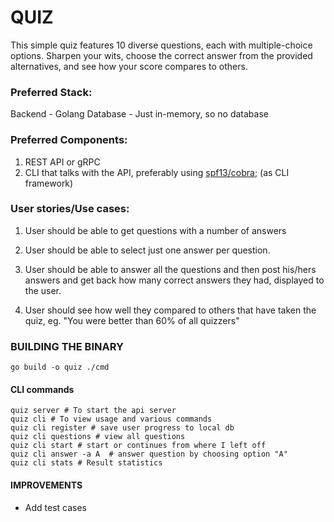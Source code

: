 # QUIZ

This simple quiz features 10 diverse questions, each with multiple-choice options. Sharpen your wits, choose the correct answer from the provided alternatives, and see how your score compares to others. 

### Preferred Stack:
Backend - Golang
Database - Just in-memory, so no database 

### Preferred Components: 
1. REST API or gRPC
2. CLI that talks with the API, preferably using [spf13/cobra](https://github.com/spf13/cobra); (as CLI framework)

### User stories/Use cases: 
1. User should be able to get questions with a number of answers

2. User should be able to select just one answer per question.

3. User should be able to answer all the questions and then post his/hers answers and get back how many correct answers they had, displayed to the user.

4. User should see how well they compared to others that have taken the quiz, eg. "You were better than 60% of all quizzers"


### BUILDING THE BINARY
```
go build -o quiz ./cmd
```

#### CLI commands

``` shell
quiz server # To start the api server
quiz cli # To view usage and various commands
quiz cli register # save user progress to local db
quiz cli questions # view all questions
quiz cli start # start or continues from where I left off
quiz cli answer -a A  # answer question by choosing option "A"
quiz cli stats # Result statistics
```

#### IMPROVEMENTS
- Add test cases
